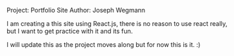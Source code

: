 Project: Portfolio Site
Author: Joseph Wegmann

I am creating a this site using React.js, there is no reason to use react really, but I want to get practice with it and its fun.

I will update this as the project moves along but for now this is it. :)
